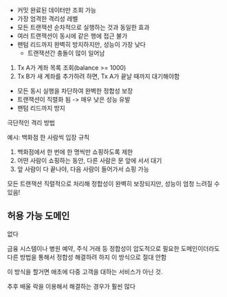 - 커밋 완료된 데이터만 조회 가능
- 가장 엄격한 격리성 레벨
- 모든 트랜잭션 순차적으로 실행하는 것과 동일한 효과
- 여러 트랜잭션이 동시에 같은 행에 접근 불가
- 팬텀 리드까지 완벽히 방지하지만, 성능이 가장 낮다
	- 트랜잭션간 충돌이 많이 일어남
1. Tx A가 계좌 목록 조회(balance >= 1000)
2. Tx B가 새 계좌를 추가하려 하면, Tx A가 끝날 때까지 대기해야함
- 모든 동시 실행을 차단하여 완벽한 정합성 보장
- 트랜잭션이 직렬화 됨 -> 매우 낮은 성능 유발
- 팬텀 리드까지 방지

극단적인 격리 방법

예시: 백화점 한 사람씩 입장 규칙
1. 백화점에서 한 번에 한 명씩만 쇼핑하도록 제한
2. 어떤 사람이 쇼핑하는 동안, 다른 사람은 문 앞에 서서 대기
3. 앞 사람이 다 끝나야, 다음 사람이 들어가서 쇼핑 가능

모든 트랜잭션 직렬적으로 처리해 정합성이 완벽히 보장되지만, 성능이 엄청 느려질 수 있음!

## 허용 가능 도메인
없다

금융 시스템이나 병원 예약, 주식 거래 등 정합성이 압도적으로 필요한 도메인이더라도 다른 방법을 통해서 정합성 해결하려 하지 이 방식으로 절대 안함

이 방식을 할거면 애초에 다중 고객을 대하는 서비스가 아닌 것.

추후 배울 락을 이용해서 해결하는 경우가 훨씬 많다